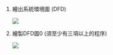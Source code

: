 1. 繪出系統環境圖 (DFD)

   ![](https://user-images.githubusercontent.com/113968282/199014143-0d43f59d-47d0-4137-bd76-7751cbda361b.png)






2. 繪製DFD圖0 (須至少有三項以上的程序)
 
   ![](https://user-images.githubusercontent.com/113968282/199014162-4a505fa7-d37b-4617-aa9a-aa126ca52610.png)

